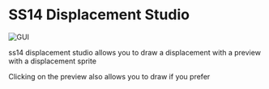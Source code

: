 

# SS14 Displacement Studio

![GUI](https://freeimghost.net/images/2025/06/06/Screenshot-2025-06-05-233545.png)

ss14 displacement studio allows you to draw a displacement with a preview with a displacement sprite

Clicking on the preview also allows you to draw if you prefer
